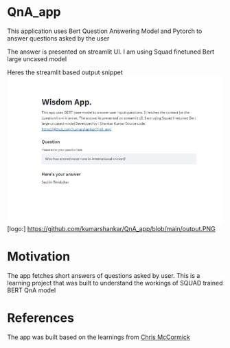 # QnA_app
This application uses Bert Question Answering Model and Pytorch to answer questions asked by the user

The answer is presented on streamlit UI. I am using Squad finetuned Bert large uncased model

Heres the streamlit based output snippet
![alt text](https://github.com/kumarshankar/QnA_app/blob/main/output.PNG)
[logo:] https://github.com/kumarshankar/QnA_app/blob/main/output.PNG

# Motivation
The app fetches short answers of questions asked by user. This is a learning project that was built to understand the workings of SQUAD trained BERT QnA model

# References
The app was built based on the learnings from [Chris McCormick](https://mccormickml.com/tutorials/)
